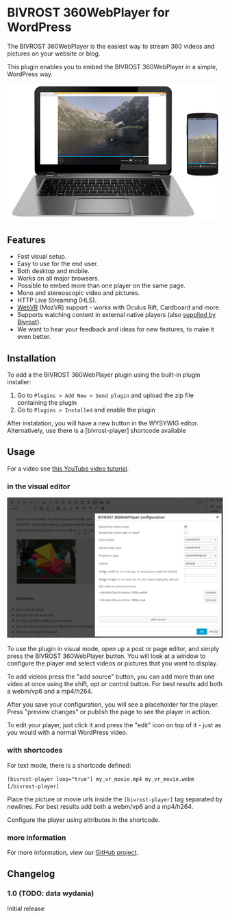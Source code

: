 BIVROST 360WebPlayer for WordPress
==================================

The BIVROST 360WebPlayer is the easiest way to stream 360 videos and pictures on your website or blog.

This plugin enables you to embed the BIVROST 360WebPlayer in a simple, WordPress way.

![360WebPlayer on a laptop and phone](codecanyon-readme/README-player.png)


Features
--------

* Fast visual setup.
* Easy to use for the end user.
* Both desktop and mobile.
* Works on all major browsers.
* Possible to embed more than one player on the same page.
* Mono and stereoscopic video and pictures.
* HTTP Live Streaming (HLS).
* [WebVR][webvr] (MozVR) support - works with Oculus Rift, Cardboard and more.
* Supports watching content in external native players (also [supplied by Bivrost][bivrost]).
* We want to hear your feedback and ideas for new features, to make it even better.

[bivrost]: http://bivrost360.com
[webvr]: http://webvr.info/
[github]: http://github.com/Bivrost/


Installation
------------

To add a the BIVROST 360WebPlayer plugin using the built-in plugin installer:

1. Go to `Plugins > Add New > Send plugin` and upload the zip file containing the plugin
2. Go to `Plugins > Installed` and enable the plugin

After instalation, you will have a new button in the WYSYWIG editor. Alternatively, use there is a [bivrost-player] shortcode available



Usage
-----

For a video see [this YouTube video tutorial][youtube].

[youtube]: https://youtu.be/_xYJIyk0uB8


### in the visual editor

![The wordpress UI](screenshot-2.png)

To use the plugin in visual mode, open up a post or page editor, and simply press the BIVROST 360WebPlayer button. You will look at a window to configure the player and select videos or pictures that you want to display. 

To add videos press the "add source" button, you can add more than one video at once using the shift, opt or control button. For best results add both a webm/vp6 and a mp4/h264.

After you save your configuration, you will see a placeholder for the player. Press "preview changes" or publish the page to see the player in action.

To edit your player, just click it and press the "edit" icon on top of it - just as you would with a normal WordPress video.

### with shortcodes

For text mode, there is a shortcode defined:

`[bivrost-player loop="true"]
my_vr_movie.mp4
my_vr_movie.webm
[/bivrost-player]`

Place the picture or movie urls inside the `[bivrost-player]` tag separated by newlines. For best results add both a webm/vp6 and a mp4/h264.

Configure the player using attributes in the shortcode. 

### more information

For more information, view our [GitHub project][github].

Changelog
---------

### 1.0 (TODO: data wydania)

Initial release
